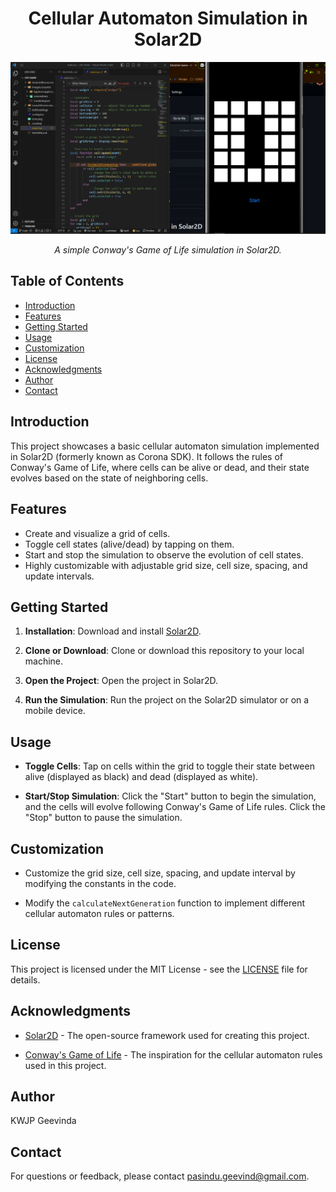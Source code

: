 <h1 align="center">Cellular Automaton Simulation in Solar2D</h1>

<p align="center">
  <img src="./Images.xcassets//screenshots/scrnshot1.png" alt="Simulation Screenshot">
</p>

<p align="center">
  <em>A simple Conway's Game of Life simulation in Solar2D.</em>
</p>

## Table of Contents

- [Introduction](#introduction)
- [Features](#features)
- [Getting Started](#getting-started)
- [Usage](#usage)
- [Customization](#customization)
- [License](#license)
- [Acknowledgments](#acknowledgments)
- [Author](#author)
- [Contact](#contact)

## Introduction

This project showcases a basic cellular automaton simulation implemented in Solar2D (formerly known as Corona SDK). It follows the rules of Conway's Game of Life, where cells can be alive or dead, and their state evolves based on the state of neighboring cells.

## Features

- Create and visualize a grid of cells.
- Toggle cell states (alive/dead) by tapping on them.
- Start and stop the simulation to observe the evolution of cell states.
- Highly customizable with adjustable grid size, cell size, spacing, and update intervals.

## Getting Started

1. **Installation**: Download and install [Solar2D](https://solar2d.com/).

2. **Clone or Download**: Clone or download this repository to your local machine.

3. **Open the Project**: Open the project in Solar2D.

4. **Run the Simulation**: Run the project on the Solar2D simulator or on a mobile device.

## Usage

- **Toggle Cells**: Tap on cells within the grid to toggle their state between alive (displayed as black) and dead (displayed as white).

- **Start/Stop Simulation**: Click the "Start" button to begin the simulation, and the cells will evolve following Conway's Game of Life rules. Click the "Stop" button to pause the simulation.

## Customization

- Customize the grid size, cell size, spacing, and update interval by modifying the constants in the code.

- Modify the `calculateNextGeneration` function to implement different cellular automaton rules or patterns.

## License

This project is licensed under the MIT License - see the [LICENSE](LICENSE) file for details.

## Acknowledgments

- [Solar2D](https://solar2d.com/) - The open-source framework used for creating this project.

- [Conway's Game of Life](https://en.wikipedia.org/wiki/Conway%27s_Game_of_Life) - The inspiration for the cellular automaton rules used in this project.

## Author

KWJP Geevinda

## Contact

For questions or feedback, please contact pasindu.geevind@gmail.com.

